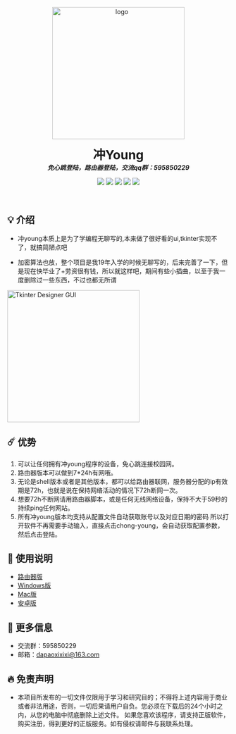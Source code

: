 <p align="center">
  <img width="300" src="https://github.com/dapaoxixixi/feiyoung/blob/main/Image/logo.png" alt="logo">
  <h1 align="center" style="margin: 0 auto 0 auto;">冲Young</h1>
  <h5 align="center" style="margin: 0 auto 0 auto;">免心跳登陆，路由器登陆，交流qq群：595850229</h5>
  </p>

  <p align="center">
    <img src="https://img.shields.io/github/last-commit/dapaoxixixi/feiyoung">
    <img src="https://tokei.rs/b1/github/dapaoxixixi/feiyoung">
    <img src="https://img.shields.io/github/contributors/dapaoxixixi/feiyoung">
    <img src="https://img.shields.io/github/issues/dapaoxixixi/feiyoung?label=issues">
    <img src="https://img.shields.io/github/stars/dapaoxixixi/feiyoung">
  </p>
  
  <br>
   

## 💡 介绍

- 冲young本质上是为了学编程无聊写的,本来做了很好看的ui,tkinter实现不了，就搞简陋点吧

- 加密算法也放，整个项目是我19年入学的时候无聊写的，后来完善了一下，但是现在快毕业了+劳资很有钱，所以就这样吧，期间有些小插曲，以至于我一度删除过一些东西，不过也都无所谓

<img width="300" alt="Tkinter Designer GUI" src="https://github.com/dapaoxixixi/feiyoung/blob/main/Image/pc1.png">

## ☄️  优势

1. 可以让任何拥有冲young程序的设备，免心跳连接校园网。
2. 路由器版本可以做到7*24h有网哦。
3. 无论是shell版本或者是其他版本，都可以给路由器联网，服务器分配的ip有效期是72h，也就是说在保持网络活动的情况下72h断网一次。
4. 想要72h不断网请用路由器脚本，或是任何无线网络设备，保持不大于59秒的持续ping任何网站。
5. 所有冲young版本均支持从配置文件自动获取账号以及对应日期的密码
   所以打开软件不再需要手动输入，直接点击chong-young，会自动获取配置参数，然后点击登陆。

## 🦋 使用说明

- [路由器版](/说明文档/Shell.README.md)
- [Windows版](/说明文档/Win.README.md)
- [Mac版](/说明文档/Mac.README.md)
- [安卓版](/说明文档/Android.README.md)

## 📝 更多信息

- 交流群：595850229
- 邮箱：dapaoxixixi@163.com

## 🔥 免责声明

- 本项目所发布的一切文件仅限用于学习和研究目的；不得将上述内容用于商业或者非法用途，否则，一切后果请用户自负。您必须在下载后的24个小时之内，从您的电脑中彻底删除上述文件。
  如果您喜欢该程序，请支持正版软件，购买注册，得到更好的正版服务。如有侵权请邮件与我联系处理。

